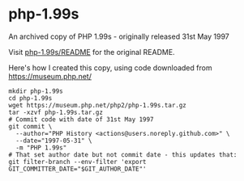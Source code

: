 # php-1.99s

An archived copy of PHP 1.99s - originally released 31st May 1997

Visit [php-1.99s/README](https://github.com/simonw/php-1.99s/blob/main/php-1.99s/README) for the original README.

Here's how I created this copy, using code downloaded from https://museum.php.net/

    mkdir php-1.99s
    cd php-1.99s
    wget https://museum.php.net/php2/php-1.99s.tar.gz
    tar -xzvf php-1.99s.tar.gz
    # Commit code with date of 31st May 1997
    git commit \
      --author="PHP History <actions@users.noreply.github.com>" \
      --date="1997-05-31" \
      -m "PHP 1.99s"
    # That set author date but not commit date - this updates that:
    git filter-branch --env-filter 'export GIT_COMMITTER_DATE="$GIT_AUTHOR_DATE"'
